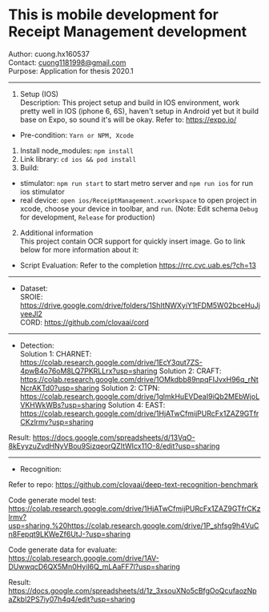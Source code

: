 # This is mobile development for Receipt Management development

Author: cuong.hx160537 <br>
Contact: cuong1181998@gmail.com <br>
Purpose: Application for thesis 2020.1
___
1. Setup (IOS)<br>
Description: This project setup and build in IOS environment, work pretty well in IOS (iphone 6, 6S), haven't setup in Android yet but it build base on Expo, so sound it's will be okay. Refer to: https://expo.io/<br>
- Pre-condition: `Yarn or NPM, Xcode`

1. Install node_modules: `npm install`
2. Link library: `cd ios && pod install`
3. Build:
- stimulator: `npm run start` to start metro server and `npm run ios` for run ios stimulator
- real device: `open ios/ReceiptManagement.xcworkspace` to open project in xcode, choose your device in toolbar, and `run`. (Note: Edit schema `Debug` for development, `Release` for production)

2. Additional information<br>
This project contain OCR support for quickly insert image. Go to link below for more information about it: <br>

- Script Evaluation: Refer to the completion https://rrc.cvc.uab.es/?ch=13
___
- Dataset: <br>
SROIE: https://drive.google.com/drive/folders/1ShItNWXyiY1tFDM5W02bceHuJjyeeJl2 <br>
CORD: https://github.com/clovaai/cord <br>
___
- Detection: <br>
Solution 1: CHARNET: https://colab.research.google.com/drive/1EcY3qut7ZS-4pwB4o76oM8LQ7PKRLLrx?usp=sharing
Solution 2: CRAFT: https://colab.research.google.com/drive/1OMkdbb89npqFIJvxH96q_rNtNcrAKTd0?usp=sharing
Solution 2: CTPN: https://colab.research.google.com/drive/1glmkHuEVDeaI9iQb2MEbWjoLVKHWkWBs?usp=sharing
Solution 4: EAST: https://colab.research.google.com/drive/1HjATwCfmijPURcFx1ZAZ9GTfrCKzlrmv?usp=sharing

Result: https://docs.google.com/spreadsheets/d/13VqO-8kEyyzuZvdHNyVBou9SizqeorQZItWIcx11O-8/edit?usp=sharing
___
- Recognition: <br>

Refer to repo: https://github.com/clovaai/deep-text-recognition-benchmark <br>

Code generate model test: https://colab.research.google.com/drive/1HjATwCfmijPURcFx1ZAZ9GTfrCKzlrmv?usp=sharing,%20https://colab.research.google.com/drive/1P_shfsg9h4VuCn8Fepqt9LKWeZf6UtJ-?usp=sharing

Code generate data for evaluate: 
https://colab.research.google.com/drive/1AV-DUwwqcD6QX5Mn0HyiI6Q_mLAaFF7l?usp=sharing

Result: https://docs.google.com/spreadsheets/d/1z_3xsouXNo5cBfgOoQcufaozNpaZkbl2PS7iy07h4q4/edit?usp=sharing
 
